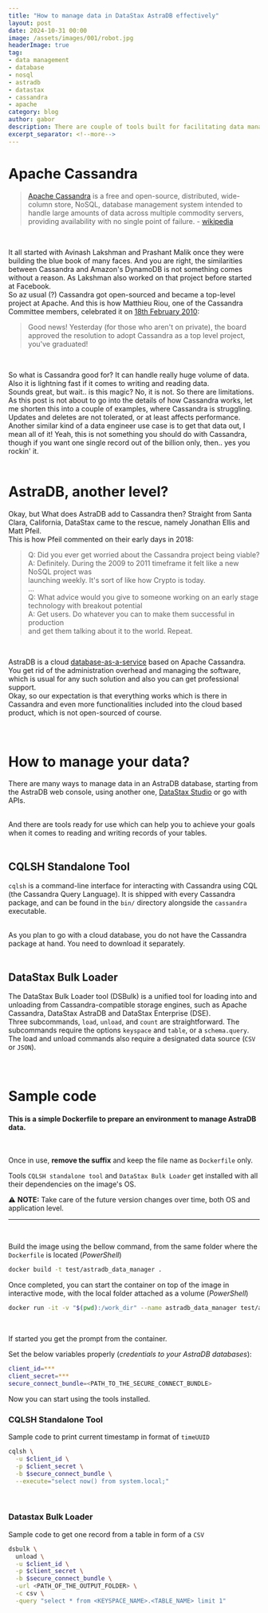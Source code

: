 ```yaml
---
title: "How to manage data in DataStax AstraDB effectively"
layout: post
date: 2024-10-31 00:00
image: /assets/images/001/robot.jpg
headerImage: true
tag:
- data management
- database
- nosql
- astradb
- datastax
- cassandra
- apache
category: blog
author: gabor
description: There are couple of tools built for facilitating data management in the Apache Cassandra based AstraDB.
excerpt_separator: <!--more-->
---
```

# Apache Cassandra

> [Apache Cassandra][cassandra] is a free and open-source, distributed, wide-column store, NoSQL, database management system intended to handle large amounts of data across multiple commodity servers, providing availability with no single point of failure. - [wikipedia][wiki_cassandra]
<br>

It all started with Avinash Lakshman and Prashant Malik once they were building the blue book of many faces. And you are right, the similarities between Cassandra and Amazon's DynamoDB is not something comes without a reason. As Lakshman also worked on that project before started at Facebook.  
So az usual (?) Cassandra got open-sourced and became a top-level project at Apache. And this is how Matthieu Riou, one of the Cassandra Committee members, celebrated it on [18th February 2010][top_level]:  
> Good news! Yesterday (for those who aren't on private), the board 
> approved the resolution to adopt Cassandra as a top level project, 
> you've graduated!
<br>

<!--more-->
So what is Cassandra good for? It can handle really huge volume of data. Also it is lightning fast if it comes to writing and reading data.  
Sounds great, but wait.. is this magic? No, it is not. So there are limitations.  
As this post is not about to go into the details of how Cassandra works, let me shorten this into a couple of examples, where Cassandra is struggling. Updates and deletes are not tolerated, or at least affects performance. Another similar kind of a data engineer use case is to get that data out, I mean all of it! Yeah, this is not something you should do with Cassandra, though if you want one single record out of the billion only, then.. yes you rockin' it.
<br>
<br>

# AstraDB, another level?

Okay, but What does AstraDB add to Cassandra then? Straight from Santa Clara, California, DataStax came to the rescue, namely Jonathan Ellis and Matt Pfeil.  
This is how Pfeil commented on their early days in 2018:  
> Q: Did you ever get worried about the Cassandra project being viable?  
> A: Definitely. During the 2009 to 2011 timeframe it felt like a new NoSQL project was  
> launching weekly. It's sort of like how Crypto is today.  
> ...  
> Q: What advice would you give to someone working on an early stage  
> technology with breakout potential  
> A: Get users. Do whatever you can to make them successful in production  
> and get them talking about it to the world. Repeat.  
<br>

AstraDB is a cloud [database-as-a-service][daas] based on Apache Cassandra. You get rid of the administration overhead and managing the software, which is usual for any such solution and also you can get professional support.  
Okay, so our expectation is that everything works which is there in Cassandra and even more functionalities included into the cloud based product, which is not open-sourced of course.  
<br>
<br>

# How to manage your data?

There are many ways to manage data in an AstraDB database, starting from the AstraDB web console, using another one, [DataStax Studio][link_to_other_post] or go with APIs.  
<br>

And there are tools ready for use which can help you to achieve your goals when it comes to reading and writing records of your tables.  
<br>

## CQLSH Standalone Tool

`cqlsh` is a command-line interface for interacting with Cassandra using CQL (the Cassandra Query Language). It is shipped with every Cassandra package, and can be found in the `bin/` directory alongside the `cassandra` executable.  
<br>

As you plan to go with a cloud database, you do not have the Cassandra package at hand. You need to download it separately.  
<br>

## DataStax Bulk Loader

The DataStax Bulk Loader tool (DSBulk) is a unified tool for loading into and unloading from Cassandra-compatible storage engines, such as Apache Cassandra, DataStax AstraDB and DataStax Enterprise (DSE).  
Three subcommands, `load`, `unload`, and `count` are straightforward. The subcommands require the options `keyspace` and `table`, or a `schema.query`. The load and unload commands also require a designated data source (`CSV` or `JSON`).  
<br>
<br>

# Sample code

#### This is a simple Dockerfile to prepare an environment to manage AstraDB data.
<script src="https://gist.github.com/f-f-9-9-0-0/f6634e9cc2cd9b987df9ad5952ce773a.js"></script>
<br>

Once in use, **remove the suffix** and keep the file name as `Dockerfile` only.
<br>

Tools `CQLSH standalone tool` and `DataStax Bulk Loader` get installed with all their dependencies on the image's OS.
<br>

:warning: **NOTE:** Take care of the future version changes over time, both OS and application level.
<br>

---
<br>

Build the image using the bellow command, from the same folder where the `Dockerfile` is located (*PowerShell*)  
```bash
docker build -t test/astradb_data_manager .
```

Once completed, you can start the container on top of the image in interactive mode, with the local folder attached as a volume (*PowerShell*)  
```bash
docker run -it -v "$(pwd):/work_dir" --name astradb_data_manager test/astradb_data_manager
```
<br>

If started you get the prompt from the container.
<br>

Set the below variables properly (*credentials to your AstraDB databases*):
```bash
client_id=***
client_secret=***
secure_connect_bundle=<PATH_TO_THE_SECURE_CONNECT_BUNDLE>
```

Now you can start using the tools installed.
<br>

### CQLSH Standalone Tool

Sample code to print current timestamp in format of `timeUUID`
```bash
cqlsh \
  -u $client_id \
  -p $client_secret \
  -b $secure_connect_bundle \
  --execute="select now() from system.local;"
```
<br>

### Datastax Bulk Loader

Sample code to get one record from a table in form of a `CSV`
```bash
dsbulk \
  unload \
  -u $client_id \
  -p $client_secret \
  -b $secure_connect_bundle \
  -url <PATH_OF_THE_OUTPUT_FOLDER> \
  -c csv \
  -query "select * from <KEYSPACE_NAME>.<TABLE_NAME> limit 1"
```
<br>
<br>

[cassandra]: https://cassandra.apache.org/
[wiki_cassandra]: https://en.wikipedia.org/wiki/Apache_Cassandra
[top_level]: https://www.mail-archive.com/cassandra-dev@incubator.apache.org/msg01518.html
[daas]: https://en.wikipedia.org/wiki/Cloud_database
[link_to_other_post]: /datastax-studio
